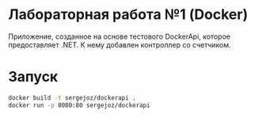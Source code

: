 # Лабораторная работа №1 (Docker)

Приложение, созданное на основе тестового DockerApi, которое предоставляет .NET.
К нему добавлен контроллер со счетчиком.

# Запуск

```sh
docker build -t sergejoz/dockerapi .
docker run -p 8080:80 sergejoz/dockerapi
```
